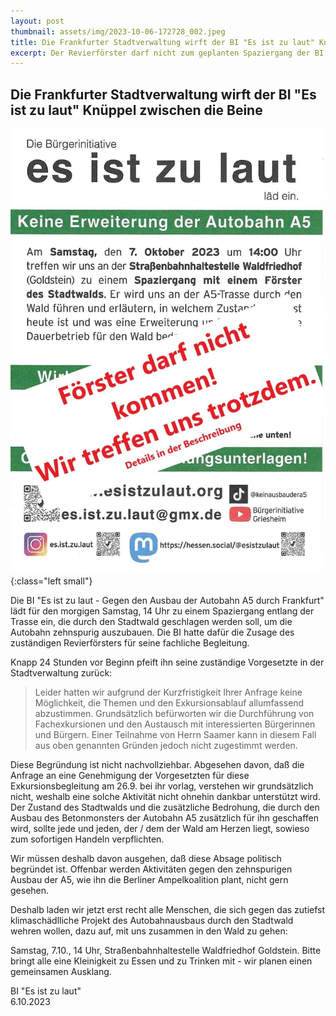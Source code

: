 ```yaml
---
layout: post
thumbnail: assets/img/2023-10-06-172728_002.jpeg
title: Die Frankfurter Stadtverwaltung wirft der BI "Es ist zu laut" Knüppel zwischen die Beine
excerpt: Der Revierförster darf nicht zum geplanten Spaziergang der BI kommen, knapp 24 Stunden vor Beginn pfeift ihn seine zuständige Vorgesetzte in der Stadtverwaltung zurück
---
```

## Die Frankfurter Stadtverwaltung wirft der BI "Es ist zu laut" Knüppel zwischen die Beine

![Einladung Waldspaziergang](/assets/img/2023-10-06-172728_002.jpeg){:class="left small"}

Die BI "Es ist zu laut - Gegen den Ausbau der Autobahn A5 durch Frankfurt" lädt für den morgigen Samstag, 14 Uhr zu einem Spaziergang entlang der Trasse ein, die durch den Stadtwald geschlagen werden soll, um die Autobahn zehnspurig auszubauen. Die BI hatte dafür die Zusage des zuständigen Revierförsters für seine fachliche Begleitung.

Knapp 24 Stunden vor Beginn pfeift ihn seine zuständige Vorgesetzte in der Stadtverwaltung zurück:

> Leider hatten wir aufgrund der Kurzfristigkeit Ihrer Anfrage keine Möglichkeit, die Themen und den Exkursionsablauf allumfassend abzustimmen. Grundsätzlich befürworten wir die Durchführung von Fachexkursionen und den Austausch mit interessierten Bürgerinnen und Bürgern. Einer Teilnahme von Herrn Saamer kann in diesem Fall aus oben genannten Gründen jedoch nicht zugestimmt werden.

Diese Begründung ist nicht nachvollziehbar. Abgesehen davon, daß die Anfrage an eine Genehmigung der Vorgesetzten für diese Exkursionsbegleitung am 26.9. bei ihr vorlag, verstehen wir grundsätzlich nicht, weshalb eine solche Aktivität nicht ohnehin dankbar unterstützt wird. Der Zustand des Stadtwalds und die zusätzliche Bedrohung, die durch den Ausbau des Betonmonsters der Autobahn A5 zusätzlich für ihn geschaffen wird, sollte jede und jeden, der / dem der Wald am Herzen liegt, sowieso zum sofortigen Handeln verpflichten.

Wir müssen deshalb davon ausgehen, daß diese Absage politisch begründet ist. Offenbar werden Aktivitäten gegen den zehnspurigen Ausbau der A5, wie ihn die Berliner Ampelkoalition plant, nicht gern gesehen.

Deshalb laden wir jetzt erst recht alle Menschen, die sich gegen das zutiefst klimaschädlliche Projekt des Autobahnausbaus durch den Stadtwald wehren wollen, dazu auf, mit uns zusammen in den Wald zu gehen:

Samstag, 7.10., 14 Uhr, Straßenbahnhaltestelle Waldfriedhof Goldstein.
Bitte bringt alle eine Kleinigkeit zu Essen und zu Trinken mit - wir planen einen gemeinsamen Ausklang.

BI "Es ist zu laut"<br>
6.10.2023
